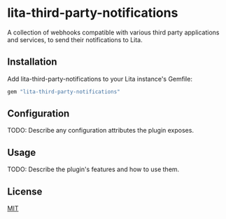 # lita-third-party-notifications

A collection of webhooks compatible with various third party applications and services, to send their notifications to Lita.

## Installation

Add lita-third-party-notifications to your Lita instance's Gemfile:

``` ruby
gem "lita-third-party-notifications"
```

## Configuration

TODO: Describe any configuration attributes the plugin exposes.

## Usage

TODO: Describe the plugin's features and how to use them.

## License

[MIT](http://opensource.org/licenses/MIT)
